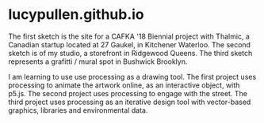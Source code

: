 # lucypullen.github.io

The first sketch is the site for a CAFKA '18 Biennial project with Thalmic, a Canadian startup located at 27 Gaukel, in Kitchener Waterloo. The second sketch is of my studio, a storefront in Ridgewood Queens. The third sketch represents a grafitti / mural spot in Bushwick Brooklyn. 

I am learning to use use processing as a drawing tool. The first project uses processing to animate the artwork online, as an interactive object, with p5.js. The second project uses processing to engage with the street. The third project uses processing as an iterative design tool with vector-based graphics, libraries and environmental data. 

 
